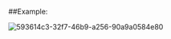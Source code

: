 ##Example:

![593614c3-32f7-46b9-a256-90a9a0584e80](https://user-images.githubusercontent.com/97980197/160891293-c07c60de-b6d0-4597-bffe-bc1442d9a8c8.png)
